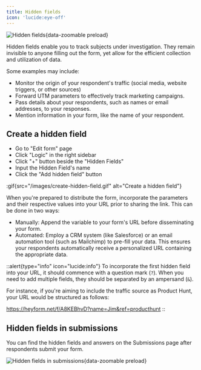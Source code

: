 ```yaml
---
title: Hidden fields
icon: 'lucide:eye-off'
---
```


![Hidden fields](/images/hidden-fields.png){data-zoomable preload}

Hidden fields enable you to track subjects under investigation. They remain invisible to anyone filling out the form, yet allow for the efficient collection and utilization of data.

Some examples may include:

- Monitor the origin of your respondent's traffic (social media, website triggers, or other sources)
- Forward UTM parameters to effectively track marketing campaigns.
- Pass details about your respondents, such as names or email addresses, to your responses.
- Mention information in your form, like the name of your respondent.

## Create a hidden field

- Go to "Edit form" page
- Click "Logic" in the right sidebar
- Click "+" button beside the "Hidden Fields"
- Input the Hidden Field's name
- Click the "Add hidden field" button

:gif{src="/images/create-hidden-field.gif" alt="Create a hidden field"}

When you're prepared to distribute the form, incorporate the parameters and their respective values into your URL prior to sharing the link. This can be done in two ways:

- Manually: Append the variable to your form's URL before disseminating your form.
- Automated: Employ a CRM system (like Salesforce) or an email automation tool (such as Mailchimp) to pre-fill your data. This ensures your respondents automatically receive a personalized URL containing the appropriate data.

::alert{type="info" icon="lucide:info"}
To incorporate the first hidden field into your URL, it should commence with a question mark (`?`). When you need to add multiple fields, they should be separated by an ampersand (`&`).

For instance, if you're aiming to include the traffic source as Product Hunt, your URL would be structured as follows:

https://heyform.net/f/A8KEBhvD?name=Jim&ref=producthunt
::

## Hidden fields in submissions

You can find the hidden fields and answers on the Submissions page after respondents submit your form.

![Hidden fields in submissions](/images/submission-hidden-fields.png){data-zoomable preload}
